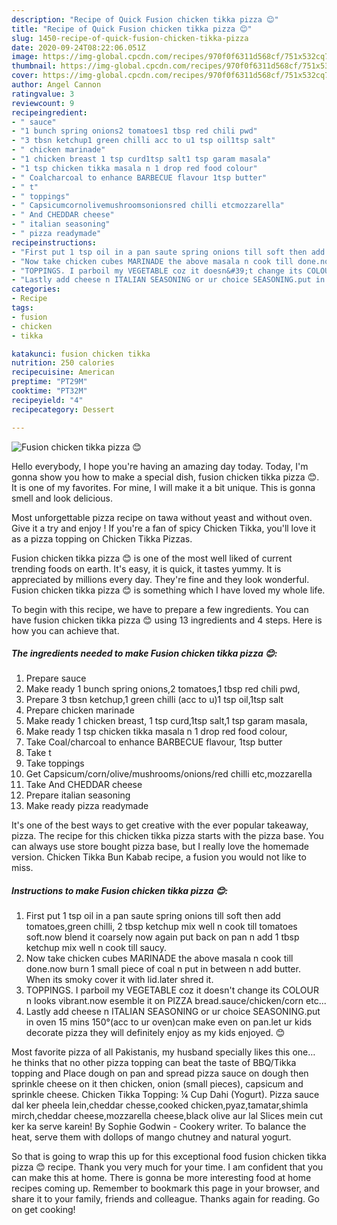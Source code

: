 ```yaml
---
description: "Recipe of Quick Fusion chicken tikka pizza 😊"
title: "Recipe of Quick Fusion chicken tikka pizza 😊"
slug: 1450-recipe-of-quick-fusion-chicken-tikka-pizza
date: 2020-09-24T08:22:06.051Z
image: https://img-global.cpcdn.com/recipes/970f0f6311d568cf/751x532cq70/fusion-chicken-tikka-pizza-😊-recipe-main-photo.jpg
thumbnail: https://img-global.cpcdn.com/recipes/970f0f6311d568cf/751x532cq70/fusion-chicken-tikka-pizza-😊-recipe-main-photo.jpg
cover: https://img-global.cpcdn.com/recipes/970f0f6311d568cf/751x532cq70/fusion-chicken-tikka-pizza-😊-recipe-main-photo.jpg
author: Angel Cannon
ratingvalue: 3
reviewcount: 9
recipeingredient:
- " sauce"
- "1 bunch spring onions2 tomatoes1 tbsp red chili pwd"
- "3 tbsn ketchup1 green chilli acc to u1 tsp oil1tsp salt"
- " chicken marinade"
- "1 chicken breast 1 tsp curd1tsp salt1 tsp garam masala"
- "1 tsp chicken tikka masala n 1 drop red food colour"
- " Coalcharcoal to enhance BARBECUE flavour 1tsp butter"
- " t"
- " toppings"
- " Capsicumcornolivemushroomsonionsred chilli etcmozzarella"
- " And CHEDDAR cheese"
- " italian seasoning"
- " pizza readymade"
recipeinstructions:
- "First put 1 tsp oil in a pan saute spring onions till soft then add tomatoes,green chilli, 2 tbsp ketchup mix well n cook till tomatoes soft.now blend it coarsely now again put back on pan n add 1 tbsp ketchup mix well n cook till saucy."
- "Now take chicken cubes MARINADE the above masala n cook till done.now burn 1 small piece of coal n put in between n add butter. When its smoky cover it with lid.later shred it."
- "TOPPINGS. I parboil my VEGETABLE coz it doesn&#39;t change its COLOUR n looks vibrant.now esemble it on PIZZA bread.sauce/chicken/corn etc..."
- "Lastly add cheese n ITALIAN SEASONING or ur choice SEASONING.put in oven 15 mins 150°(acc to ur oven)can make even on pan.let ur kids decorate pizza they will definitely enjoy as my kids enjoyed. 😊"
categories:
- Recipe
tags:
- fusion
- chicken
- tikka

katakunci: fusion chicken tikka 
nutrition: 250 calories
recipecuisine: American
preptime: "PT29M"
cooktime: "PT32M"
recipeyield: "4"
recipecategory: Dessert

---
```



![Fusion chicken tikka pizza 😊](https://img-global.cpcdn.com/recipes/970f0f6311d568cf/751x532cq70/fusion-chicken-tikka-pizza-😊-recipe-main-photo.jpg)

Hello everybody, I hope you're having an amazing day today. Today, I'm gonna show you how to make a special dish, fusion chicken tikka pizza 😊. It is one of my favorites. For mine, I will make it a bit unique. This is gonna smell and look delicious.

Most unforgettable pizza recipe on tawa without yeast and without oven. Give it a try and enjoy ! If you&#39;re a fan of spicy Chicken Tikka, you&#39;ll love it as a pizza topping on Chicken Tikka Pizzas.

Fusion chicken tikka pizza 😊 is one of the most well liked of current trending foods on earth. It's easy, it is quick, it tastes yummy. It is appreciated by millions every day. They're fine and they look wonderful. Fusion chicken tikka pizza 😊 is something which I have loved my whole life.


To begin with this recipe, we have to prepare a few ingredients. You can have fusion chicken tikka pizza 😊 using 13 ingredients and 4 steps. Here is how you can achieve that.

<!--inarticleads1-->

##### The ingredients needed to make Fusion chicken tikka pizza 😊:

1. Prepare  sauce
1. Make ready 1 bunch spring onions,2 tomatoes,1 tbsp red chili pwd,
1. Prepare 3 tbsn ketchup,1 green chilli (acc to u)1 tsp oil,1tsp salt
1. Prepare  chicken marinade
1. Make ready 1 chicken breast, 1 tsp curd,1tsp salt,1 tsp garam masala,
1. Make ready 1 tsp chicken tikka masala n 1 drop red food colour,
1. Take  Coal/charcoal to enhance BARBECUE flavour, 1tsp butter
1. Take  t
1. Take  toppings
1. Get  Capsicum/corn/olive/mushrooms/onions/red chilli etc,mozzarella
1. Take  And CHEDDAR cheese
1. Prepare  italian seasoning
1. Make ready  pizza readymade


It&#39;s one of the best ways to get creative with the ever popular takeaway, pizza. The recipe for this chicken tikka pizza starts with the pizza base. You can always use store bought pizza base, but I really love the homemade version. Chicken Tikka Bun Kabab recipe, a fusion you would not like to miss. 

<!--inarticleads2-->

##### Instructions to make Fusion chicken tikka pizza 😊:

1. First put 1 tsp oil in a pan saute spring onions till soft then add tomatoes,green chilli, 2 tbsp ketchup mix well n cook till tomatoes soft.now blend it coarsely now again put back on pan n add 1 tbsp ketchup mix well n cook till saucy.
1. Now take chicken cubes MARINADE the above masala n cook till done.now burn 1 small piece of coal n put in between n add butter. When its smoky cover it with lid.later shred it.
1. TOPPINGS. I parboil my VEGETABLE coz it doesn&#39;t change its COLOUR n looks vibrant.now esemble it on PIZZA bread.sauce/chicken/corn etc...
1. Lastly add cheese n ITALIAN SEASONING or ur choice SEASONING.put in oven 15 mins 150°(acc to ur oven)can make even on pan.let ur kids decorate pizza they will definitely enjoy as my kids enjoyed. 😊


Most favorite pizza of all Pakistanis, my husband specially likes this one… he thinks that no other pizza topping can beat the taste of BBQ/Tikka topping and Place dough on pan and spread pizza sauce on dough then sprinkle cheese on it then chicken, onion (small pieces), capsicum and sprinkle cheese. Chicken Tikka Topping: ¼ Cup Dahi (Yogurt). Pizza sauce dal ker pheela lein,cheddar chesse,cooked chicken,pyaz,tamatar,shimla mirch,cheddar cheese,mozzarella cheese,black olive aur lal Slices mein cut ker ka serve karein! By Sophie Godwin - Cookery writer. To balance the heat, serve them with dollops of mango chutney and natural yogurt. 

So that is going to wrap this up for this exceptional food fusion chicken tikka pizza 😊 recipe. Thank you very much for your time. I am confident that you can make this at home. There is gonna be more interesting food at home recipes coming up. Remember to bookmark this page in your browser, and share it to your family, friends and colleague. Thanks again for reading. Go on get cooking!
